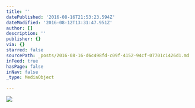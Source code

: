 ```yaml
---
title: ''
datePublished: '2016-08-16T21:53:23.594Z'
dateModified: '2016-08-12T13:31:47.951Z'
author: []
description: ''
publisher: {}
via: {}
starred: false
sourcePath: _posts/2016-08-16-d6c498fd-c09f-4152-94cf-07701c1426d1.md
inFeed: true
hasPage: false
inNav: false
_type: MediaObject

---
```

![](https://the-grid-user-content.s3-us-west-2.amazonaws.com/bc3dd8b5-9585-4721-a788-081b7d9bcb71.jpg)